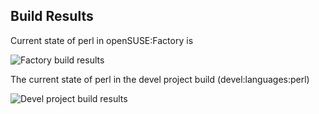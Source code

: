 
## Build Results

Current state of perl in openSUSE:Factory is

![Factory build results](https://br.opensuse.org/status/openSUSE:Factory/perl-MCE/standard)

The current state of perl in the devel project build (devel:languages:perl)

![Devel project build results](https://br.opensuse.org/status/devel:languages:perl/perl-MCE)


